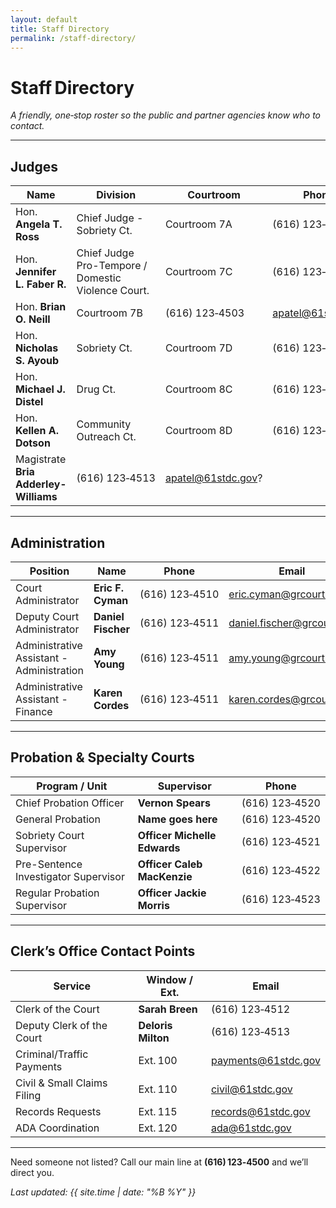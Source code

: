 ```yaml
---
layout: default
title: Staff Directory
permalink: /staff-directory/
---
```


# Staff Directory

_A friendly, one‑stop roster so the public and partner agencies know who to contact._

---

## Judges

| Name | Division | Courtroom | Phone | Email |
|------|----------|-----------|-------|-------|
| Hon. **Angela T. Ross** | Chief Judge - Sobriety Ct. | Courtroom 7A | (616) 123‑4501 | jsmith@61stdc.gov |
| Hon. **Jennifer L. Faber R.** | Chief Judge Pro-Tempore / Domestic Violence Court. | Courtroom 7C | (616) 123‑4502 | mlee@61stdc.gov |
| Hon. **Brian O. Neill** |  Courtroom 7B | (616) 123‑4503 | apatel@61stdc.gov |
| Hon. **Nicholas S. Ayoub** |  Sobriety Ct. | Courtroom 7D | (616) 123‑4503 | apatel@61stdc.gov |
| Hon. **Michael J. Distel** |  Drug Ct. | Courtroom 8C | (616) 123‑4503 | apatel@61stdc.gov |
| Hon. **Kellen A. Dotson** |  Community Outreach Ct. | Courtroom 8D | (616) 123‑4503 | apatel@61stdc.gov |
| Magistrate **Bria Adderley-Williams** | (616) 123‑4513 | apatel@61stdc.gov? |


---

## Administration

| Position | Name | Phone | Email |
|----------|------|-------|-------|
| Court Administrator | **Eric F. Cyman** | (616) 123‑4510 | eric.cyman@grcourt.org |
| Deputy Court Administrator | **Daniel Fischer** | (616) 123‑4511 | daniel.fischer@grcourt.org |
| Administrative Assistant - Administration | **Amy Young** | (616) 123‑4511 | amy.young@grcourt.org |
| Administrative Assistant - Finance | **Karen Cordes** | (616) 123‑4511 | karen.cordes@grcourt.org |

---

## Probation & Specialty Courts

| Program / Unit | Supervisor | Phone |
|----------------|-----------|-------|
| Chief Probation Officer | **Vernon Spears** | (616) 123‑4520 |
| General Probation | **Name goes here** | (616) 123‑4520 |
| Sobriety Court Supervisor | **Officer Michelle Edwards** | (616) 123‑4521 |
| Pre-Sentence Investigator Supervisor | **Officer Caleb MacKenzie** | (616) 123‑4522 |
| Regular Probation Supervisor | **Officer Jackie Morris** | (616) 123‑4523 |

---

## Clerk’s Office Contact Points

| Service | Window / Ext. | Email |
|---------|---------------|-------|
| Clerk of the Court | **Sarah Breen** | (616) 123‑4512 | sarah.breen@grcourt.org |
| Deputy Clerk of the Court | **Deloris Milton** | (616) 123‑4513 | deloris.milton@grcourt.org |
| Criminal/Traffic Payments | Ext. 100 | payments@61stdc.gov |
| Civil & Small Claims Filing | Ext. 110 | civil@61stdc.gov |
| Records Requests | Ext. 115 | records@61stdc.gov |
| ADA Coordination | Ext. 120 | ada@61stdc.gov |

---



Need someone not listed? Call our main line at **(616) 123‑4500** and we’ll direct you.

*Last updated: {{ site.time | date: "%B %Y" }}*
